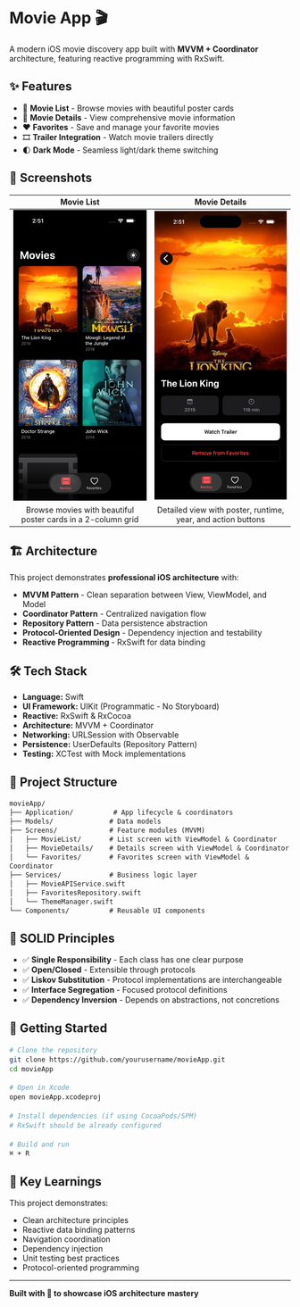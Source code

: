 # Movie App 🎬
A modern iOS movie discovery app built with **MVVM + Coordinator** architecture, featuring reactive programming with RxSwift.

## ✨ Features
- 🎥 **Movie List** - Browse movies with beautiful poster cards
- 📖 **Movie Details** - View comprehensive movie information
- ❤️ **Favorites** - Save and manage your favorite movies
- 🎞️ **Trailer Integration** - Watch movie trailers directly
- 🌓 **Dark Mode** - Seamless light/dark theme switching

## 📱 Screenshots

| Movie List | Movie Details |
|:----------:|:-------------:|
| ![Movie List](readme-images/1.png) | ![Movie Details](readme-images/2.png) |
| Browse movies with beautiful poster cards in a 2-column grid | Detailed view with poster, runtime, year, and action buttons |

## 🏗️ Architecture
This project demonstrates **professional iOS architecture** with:
- **MVVM Pattern** - Clean separation between View, ViewModel, and Model
- **Coordinator Pattern** - Centralized navigation flow
- **Repository Pattern** - Data persistence abstraction
- **Protocol-Oriented Design** - Dependency injection and testability
- **Reactive Programming** - RxSwift for data binding

## 🛠️ Tech Stack
- **Language:** Swift
- **UI Framework:** UIKit (Programmatic - No Storyboard)
- **Reactive:** RxSwift & RxCocoa
- **Architecture:** MVVM + Coordinator
- **Networking:** URLSession with Observable
- **Persistence:** UserDefaults (Repository Pattern)
- **Testing:** XCTest with Mock implementations

## 📂 Project Structure
```
movieApp/
├── Application/          # App lifecycle & coordinators
├── Models/              # Data models
├── Screens/             # Feature modules (MVVM)
│   ├── MovieList/       # List screen with ViewModel & Coordinator
│   ├── MovieDetails/    # Details screen with ViewModel & Coordinator
│   └── Favorites/       # Favorites screen with ViewModel & Coordinator
├── Services/            # Business logic layer
│   ├── MovieAPIService.swift
│   ├── FavoritesRepository.swift
│   └── ThemeManager.swift
└── Components/          # Reusable UI components
```

## 🎯 SOLID Principles
- ✅ **Single Responsibility** - Each class has one clear purpose
- ✅ **Open/Closed** - Extensible through protocols
- ✅ **Liskov Substitution** - Protocol implementations are interchangeable
- ✅ **Interface Segregation** - Focused protocol definitions
- ✅ **Dependency Inversion** - Depends on abstractions, not concretions

## 🚀 Getting Started
```bash
# Clone the repository
git clone https://github.com/yourusername/movieApp.git
cd movieApp

# Open in Xcode
open movieApp.xcodeproj

# Install dependencies (if using CocoaPods/SPM)
# RxSwift should be already configured

# Build and run
⌘ + R
```

## 📝 Key Learnings
This project demonstrates:
- Clean architecture principles
- Reactive data binding patterns
- Navigation coordination
- Dependency injection
- Unit testing best practices
- Protocol-oriented programming

---

**Built with 💙 to showcase iOS architecture mastery**

